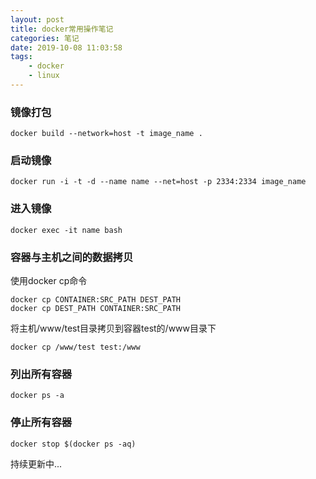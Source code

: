 ```yaml
---
layout: post
title: docker常用操作笔记
categories: 笔记
date: 2019-10-08 11:03:58
tags:
    - docker
    - linux
---
```

### 镜像打包
```shell
docker build --network=host -t image_name .
```

### 启动镜像
```shell
docker run -i -t -d --name name --net=host -p 2334:2334 image_name
```

### 进入镜像
```shell
docker exec -it name bash
```
<!--more-->

### 容器与主机之间的数据拷贝
使用docker cp命令
```shell
docker cp CONTAINER:SRC_PATH DEST_PATH
docker cp DEST_PATH CONTAINER:SRC_PATH
```
将主机/www/test目录拷贝到容器test的/www目录下
```shell
docker cp /www/test test:/www
```

### 列出所有容器
```shell
docker ps -a
```

### 停止所有容器
```shell
docker stop $(docker ps -aq)
```

持续更新中...
